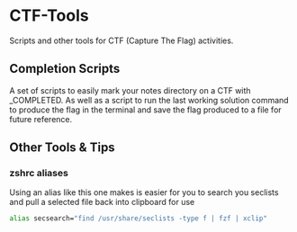 # CTF-Tools
Scripts and other tools for CTF (Capture The Flag) activities.

## Completion Scripts
A set of scripts to easily mark your notes directory on a CTF with _COMPLETED.  As well as a script to run the last working solution command to produce the flag in the terminal and save the flag produced to a file for future reference.

## Other Tools & Tips

### zshrc aliases
Using an alias like this one makes is easier for you to search you seclists and pull a selected file back into clipboard for use
```bash
alias secsearch="find /usr/share/seclists -type f | fzf | xclip"
```
